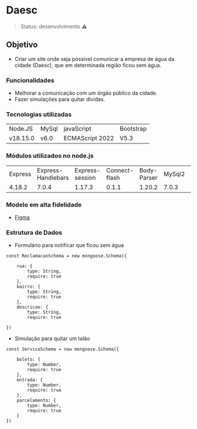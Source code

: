 <h1> Daesc </h1>

> Status: desenvolvimento ⚠️

## Objetivo
* Criar um site onde seja póssivel comunicar a empresa de água da cidade (Daesc), que em determinada região ficou sem água.

### Funcionalidades 
* Melhorar a comunicação com um órgão público da cidade.
* Fazer simulações para quitar dívidas.


### Tecnologias utilizadas 
<table> 
<tr>
<td>Node.JS </td>
<td> MySql </td>
<td>javaScript </td>
<td>Bootstrap</td>
</tr>
<tr>
<td>v18.15.0</td>
<td>v6.0</td>
<td>ECMAScript 2022</td>
<td>V5.3</td>
</tr>

</table>

### Módulos utilizados no node.js
<table> 
<tr>
<td>Express</td>
<td>Express-Handlebars</td>
<td>Express-session</td>
<td>Connect-flash</td>
<td>Body-Parser</td>
<td>MySql2</td>
<td>Swagger</td>
<td>Path</td>

</tr>
<tr>
<td>4.18.2</td>
<td>7.0.4</td>
<td>1.17.3</td>
<td>0.1.1</td>
<td>1.20.2</td>
<td>7.0.3</td>
<td>4.6.2</td>
<td>1.0.0</td>
</tr>

</table>


### Modelo em alta fidelidade
* <a href = "https://www.figma.com/file/Aeboe8zfAXq3nheiBtrRKn/StoryBoard%2F%2FKau%C3%A3?node-id=0%3A1" > Figma </a> 


 ### Estrutura de Dados

* Formulário para notificar que ficou sem água
~~~~MongoDB
const ReclamacaoSchema = new mongoose.Schema({

    rua: {
        type: String,
        require: true
    },
    bairro: {
        type: String,
        require: true
    },
    descricao: {
        type: String,
        require: true
   
})
~~~~

* Simulação para quitar um talão
~~~~MongoDB
const ServicoSchema = new mongoose.Schema({

    boleto: {
        type: Number,
        require: true
    },
    entrada: {
        type: Number,
        require: true
    },
    parcelamento: {
        type: Number,
        require: true
    }
})
~~~~
